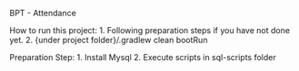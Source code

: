 BPT - Attendance

How to run this project:
    1. Following preparation steps if you have not done yet.
    2. {under project folder}/.gradlew clean bootRun

Preparation Step:
    1. Install Mysql
    2. Execute scripts in sql-scripts folder
